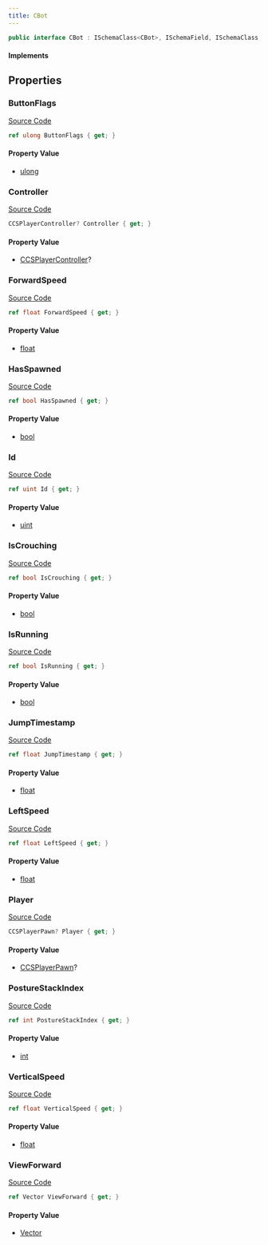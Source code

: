 ```yaml
---
title: CBot
---
```


```csharp
public interface CBot : ISchemaClass<CBot>, ISchemaField, ISchemaClass, INativeHandle
```

#### Implements

## Properties

### ButtonFlags

[Source Code](https://github.com/swiftly-solution/swiftlys2/blob/beta/managed/src/SwiftlyS2.Generated/Schemas/Interfaces/CBot.cs#L34)

```csharp
ref ulong ButtonFlags { get; }
```

#### Property Value

- [ulong](https://learn.microsoft.com/dotnet/api/system.uint64)

### Controller

[Source Code](https://github.com/swiftly-solution/swiftlys2/blob/beta/managed/src/SwiftlyS2.Generated/Schemas/Interfaces/CBot.cs#L16)

```csharp
CCSPlayerController? Controller { get; }
```

#### Property Value

- [CCSPlayerController](/docs/api/shared/schemadefinitions/ccsplayercontroller)?

### ForwardSpeed

[Source Code](https://github.com/swiftly-solution/swiftlys2/blob/beta/managed/src/SwiftlyS2.Generated/Schemas/Interfaces/CBot.cs#L28)

```csharp
ref float ForwardSpeed { get; }
```

#### Property Value

- [float](https://learn.microsoft.com/dotnet/api/system.single)

### HasSpawned

[Source Code](https://github.com/swiftly-solution/swiftlys2/blob/beta/managed/src/SwiftlyS2.Generated/Schemas/Interfaces/CBot.cs#L20)

```csharp
ref bool HasSpawned { get; }
```

#### Property Value

- [bool](https://learn.microsoft.com/dotnet/api/system.boolean)

### Id

[Source Code](https://github.com/swiftly-solution/swiftlys2/blob/beta/managed/src/SwiftlyS2.Generated/Schemas/Interfaces/CBot.cs#L22)

```csharp
ref uint Id { get; }
```

#### Property Value

- [uint](https://learn.microsoft.com/dotnet/api/system.uint32)

### IsCrouching

[Source Code](https://github.com/swiftly-solution/swiftlys2/blob/beta/managed/src/SwiftlyS2.Generated/Schemas/Interfaces/CBot.cs#L26)

```csharp
ref bool IsCrouching { get; }
```

#### Property Value

- [bool](https://learn.microsoft.com/dotnet/api/system.boolean)

### IsRunning

[Source Code](https://github.com/swiftly-solution/swiftlys2/blob/beta/managed/src/SwiftlyS2.Generated/Schemas/Interfaces/CBot.cs#L24)

```csharp
ref bool IsRunning { get; }
```

#### Property Value

- [bool](https://learn.microsoft.com/dotnet/api/system.boolean)

### JumpTimestamp

[Source Code](https://github.com/swiftly-solution/swiftlys2/blob/beta/managed/src/SwiftlyS2.Generated/Schemas/Interfaces/CBot.cs#L36)

```csharp
ref float JumpTimestamp { get; }
```

#### Property Value

- [float](https://learn.microsoft.com/dotnet/api/system.single)

### LeftSpeed

[Source Code](https://github.com/swiftly-solution/swiftlys2/blob/beta/managed/src/SwiftlyS2.Generated/Schemas/Interfaces/CBot.cs#L30)

```csharp
ref float LeftSpeed { get; }
```

#### Property Value

- [float](https://learn.microsoft.com/dotnet/api/system.single)

### Player

[Source Code](https://github.com/swiftly-solution/swiftlys2/blob/beta/managed/src/SwiftlyS2.Generated/Schemas/Interfaces/CBot.cs#L18)

```csharp
CCSPlayerPawn? Player { get; }
```

#### Property Value

- [CCSPlayerPawn](/docs/api/shared/schemadefinitions/ccsplayerpawn)?

### PostureStackIndex

[Source Code](https://github.com/swiftly-solution/swiftlys2/blob/beta/managed/src/SwiftlyS2.Generated/Schemas/Interfaces/CBot.cs#L40)

```csharp
ref int PostureStackIndex { get; }
```

#### Property Value

- [int](https://learn.microsoft.com/dotnet/api/system.int32)

### VerticalSpeed

[Source Code](https://github.com/swiftly-solution/swiftlys2/blob/beta/managed/src/SwiftlyS2.Generated/Schemas/Interfaces/CBot.cs#L32)

```csharp
ref float VerticalSpeed { get; }
```

#### Property Value

- [float](https://learn.microsoft.com/dotnet/api/system.single)

### ViewForward

[Source Code](https://github.com/swiftly-solution/swiftlys2/blob/beta/managed/src/SwiftlyS2.Generated/Schemas/Interfaces/CBot.cs#L38)

```csharp
ref Vector ViewForward { get; }
```

#### Property Value

- [Vector](/docs/api/shared/natives/vector)

